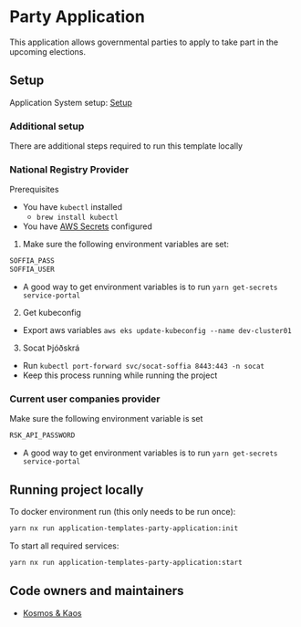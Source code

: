 # Party Application

This application allows governmental parties to apply to take part in the upcoming elections.

## Setup

Application System setup: [Setup](https://docs.devland.is/apps/application-system)

### Additional setup

There are additional steps required to run this template locally

### National Registry Provider

Prerequisites

- You have `kubectl` installed
  - `brew install kubectl`
- You have [AWS Secrets](../../../../handbook/repository/aws-secrets.md) configured

1. Make sure the following environment variables are set:

```bash
SOFFIA_PASS
SOFFIA_USER
```

- A good way to get environment variables is to run `yarn get-secrets service-portal`

2. Get kubeconfig

- Export aws variables `aws eks update-kubeconfig --name dev-cluster01`

3. Socat Þjóðskrá

- Run `kubectl port-forward svc/socat-soffia 8443:443 -n socat`
- Keep this process running while running the project

### Current user companies provider

Make sure the following environment variable is set

```bash
RSK_API_PASSWORD
```

- A good way to get environment variables is to run `yarn get-secrets service-portal`

## Running project locally

To docker environment run (this only needs to be run once):

```bash
yarn nx run application-templates-party-application:init
```

To start all required services:

```bash
yarn nx run application-templates-party-application:start
```

## Code owners and maintainers

- [Kosmos & Kaos](https://github.com/orgs/island-is/teams/kosmos-kaos)
